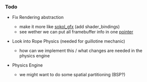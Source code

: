 ### Todo

- Fix Rendering abstraction
	- make it more like [sokol_gfx](https://floooh.github.io/2017/07/29/sokol-gfx-tour.html) (add shader_bindings)
	- see wether we can put all framebuffer info in one [pointer](https://stackoverflow.com/questions/15089703/how-to-get-the-textures-attached-to-a-framebuffer)

- Look into Rope Physics (needed for guillotine mechanic)
	- how can we implement this / what changes are needed in the physics engine

- Physics Engine
	- we might want to do some spatial partitioning (BSP?)